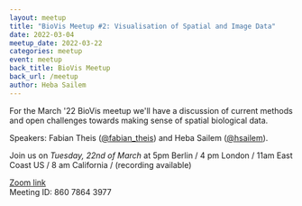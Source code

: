```yaml
---
layout: meetup
title: "BioVis Meetup #2: Visualisation of Spatial and Image Data"
date: 2022-03-04
meetup_date: 2022-03-22
categories: meetup 
event: meetup
back_title: BioVis Meetup
back_url: /meetup
author: Heba Sailem
---
```


For the March '22 BioVis meetup we'll have a discussion of current methods and
open challenges towards making sense of spatial biological data.

Speakers: Fabian Theis ([@fabian_theis](https://twitter.com/fabian_theis))
and Heba Sailem ([@hsailem](https://twitter.com/hsailem)).

Join us on *Tuesday, 22nd of March* at 5pm Berlin / 4 pm
London / 11am East Coast US / 8 am California / (recording available)

[Zoom link](https://tu-dresden.zoom.us/j/86078643977?pwd=dFZiNEIzcWhNUVRDZmt1MVdpWFpjUT09)  
Meeting ID: 860 7864 3977
